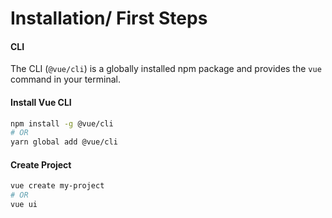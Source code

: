 # Installation/ First Steps

#### CLI

The CLI \(`@vue/cli`\) is a globally installed npm package and provides the `vue` command in your terminal. 



#### Install Vue CLI

```bash
npm install -g @vue/cli
# OR
yarn global add @vue/cli
```



#### Create Project

```bash
vue create my-project
# OR
vue ui
```



